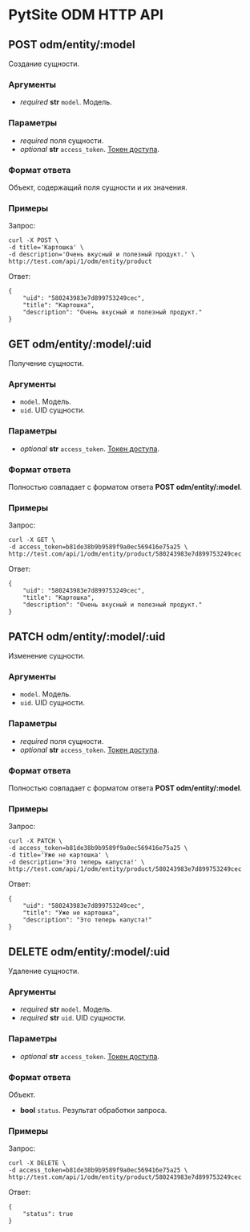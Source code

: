 # PytSite ODM HTTP API


## POST odm/entity/:model

Создание сущности.


### Аргументы
- *required* **str** `model`. Модель.


### Параметры

- *required* поля сущности.
- *optional* **str** `access_token`. [Токен доступа](../../../auth/doc/ru/http_api.md).


### Формат ответа

Объект, содержащий поля сущности и их значения.


### Примеры

Запрос:

```
curl -X POST \
-d title='Картошка' \
-d description='Очень вкусный и полезный продукт.' \
http://test.com/api/1/odm/entity/product
```


Ответ:

```
{
    "uid": "580243983e7d899753249cec",
    "title": "Картошка",
    "description": "Очень вкусный и полезный продукт."
}
```


## GET odm/entity/:model/:uid

Получение сущности.


### Аргументы

- `model`. Модель.
- `uid`. UID сущности.


### Параметры

- *optional* **str** `access_token`. [Токен доступа](../../../auth/doc/ru/http_api.md).


### Формат ответа

Полностью совпадает с форматом ответа **POST odm/entity/:model**.


### Примеры

Запрос:

```
curl -X GET \
-d access_token=b81de38b9b9589f9a0ec569416e75a25 \
http://test.com/api/1/odm/entity/product/580243983e7d899753249cec
```


Ответ:

```
{
    "uid": "580243983e7d899753249cec",
    "title": "Картошка",
    "description": "Очень вкусный и полезный продукт."
}
```


## PATCH odm/entity/:model/:uid

Изменение сущности.


### Аргументы

- `model`. Модель.
- `uid`. UID сущности.


### Параметры

- *required* поля сущности.
- *optional* **str** `access_token`. [Токен доступа](../../../auth/doc/ru/http_api.md).


### Формат ответа

Полностью совпадает с форматом ответа **POST odm/entity/:model**.


### Примеры

Запрос:

```
curl -X PATCH \
-d access_token=b81de38b9b9589f9a0ec569416e75a25 \
-d title='Уже не картошка' \
-d description='Это теперь капуста!' \
http://test.com/api/1/odm/entity/product/580243983e7d899753249cec
```


Ответ:

```
{
    "uid": "580243983e7d899753249cec",
    "title": "Уже не картошка",
    "description": "Это теперь капуста!"
}
```


## DELETE odm/entity/:model/:uid

Удаление сущности.


### Аргументы

- *required* **str** `model`. Модель.
- *required* **str** `uid`. UID сущности.


### Параметры

- *optional* **str** `access_token`. [Токен доступа](../../../auth/doc/ru/http_api.md).


### Формат ответа

Объект.

- **bool** `status`. Результат обработки запроса.


### Примеры

Запрос:

```
curl -X DELETE \
-d access_token=b81de38b9b9589f9a0ec569416e75a25 \
http://test.com/api/1/odm/entity/product/580243983e7d899753249cec
```


Ответ:

```
{
    "status": true
}
```
